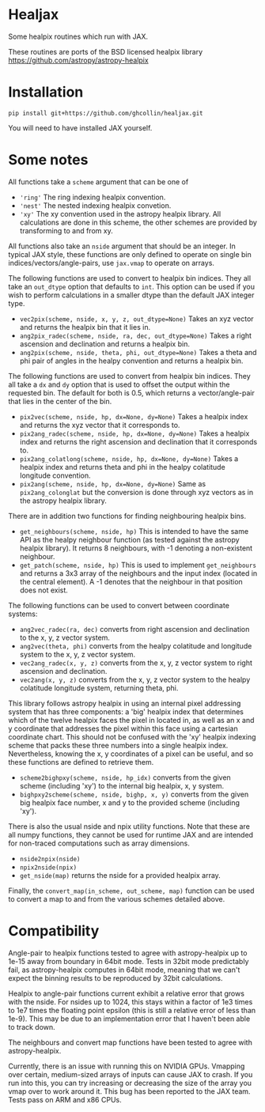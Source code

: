 # Healjax

Some healpix routines which run with JAX. 

These routines are ports of the BSD licensed healpix library https://github.com/astropy/astropy-healpix

# Installation

```
pip install git+https://github.com/ghcollin/healjax.git
```

You will need to have installed JAX yourself.

# Some notes

All functions take a `scheme` argument that can be one of
 - `'ring'` The ring indexing healpix convention.
 - `'nest'` The nested indexing healpix convetion.
 - `'xy'` The xy convention used in the astropy healpix library. All calculations are done in this scheme, the other schemes are provided by transforming to and from xy.

All functions also take an `nside` argument that should be an integer. In typical JAX style, these functions are only defined to operate on single bin indices/vectors/angle-pairs, use `jax.vmap` to operate on arrays.

The following functions are used to convert to healpix bin indices. They all take an `out_dtype` option that defaults to `int`. This option can be used if you wish to perform calculations in a smaller dtype than the default JAX integer type.

 - `vec2pix(scheme, nside, x, y, z, out_dtype=None)` Takes an xyz vector and returns the healpix bin that it lies in.
 - `ang2pix_radec(scheme, nside, ra, dec, out_dtype=None)` Takes a right ascension and declination and returns a healpix bin.
 - `ang2pix(scheme, nside, theta, phi, out_dtype=None)` Takes a theta and phi pair of angles in the healpy convention and returns a healpix bin.

The following functions are used to convert from healpix bin indices. They all take a `dx` and `dy` option that is used to offset the output within the requested bin. The default for both is 0.5, which returns a vector/angle-pair that lies in the center of the bin.

 - `pix2vec(scheme, nside, hp, dx=None, dy=None)` Takes a healpix index and returns the xyz vector that it corresponds to.
 - `pix2ang_radec(scheme, nside, hp, dx=None, dy=None)` Takes a healpix index and returns the right ascension and declination that it corresponds to.
 - `pix2ang_colatlong(scheme, nside, hp, dx=None, dy=None)` Takes a healpix index and returns theta and phi in the healpy colatitude longitude convention.
 - `pix2ang(scheme, nside, hp, dx=None, dy=None)` Same as `pix2ang_colonglat` but the conversion is done through xyz vectors as in the astropy healpix library.

There are in addition two functions for finding neighbouring healpix bins.
 - `get_neighbours(scheme, nside, hp)` This is intended to have the same API as the healpy neighbour function (as tested against the astropy healpix library). It returns 8 neighbours, with -1 denoting a non-existent neighbour.
 - `get_patch(scheme, nside, hp)` This is used to implement `get_neighbours` and returns a 3x3 array of the neighbours and the input index (located in the central element). A -1 denotes that the neighbour in that position does not exist.

The following functions can be used to convert between coordinate systems:
 - `ang2vec_radec(ra, dec)` converts from right ascension and declination to the x, y, z vector system.
 - `ang2vec(theta, phi)` converts from the healpy colatitude and longitude system to the x, y, z vector system.
 - `vec2ang_radec(x, y, z)` converts from the x, y, z vector system to right ascension and declination.
 - `vec2ang(x, y, z)` converts from the x, y, z vector system to the healpy colatitude longitude system, returning theta, phi.

This library follows astropy healpix in using an internal pixel addressing system that has three components: a 'big' healpix index that determines which of the twelve healpix faces the pixel in located in, as well as an x and y coordinate that addresses the pixel within this face using a cartesian coordinate chart. This should not be confused with the 'xy' healpix indexing scheme that packs these three numbers into a single healpix index. Nevertheless, knowing the x, y coordinates of a pixel can be useful, and so these functions are defined to retrieve them.
 - `scheme2bighpxy(scheme, nside, hp_idx)` converts from the given scheme (including 'xy') to the internal big healpix, x, y system.
 - `bighpxy2scheme(scheme, nside, bighp, x, y)` converts from the given big healpix face number, x and y to the provided scheme (including 'xy').

There is also the usual nside and npix utility functions. Note that these are all numpy functions, they cannot be used for runtime JAX and are intended for non-traced computations such as array dimensions.
 - `nside2npix(nside)`
 - `npix2nside(npix)`
 - `get_nside(map)` returns the nside for a provided healpix array.

Finally, the `convert_map(in_scheme, out_scheme, map)` function can be used to convert a map to and from the various schemes detailed above.

# Compatibility

Angle-pair to healpix functions tested to agree with astropy-healpix up to 1e-15 away from boundary in 64bit mode. Tests in 32bit mode predictably fail, as astropy-healpix computes in 64bit mode, meaning that we can't expect the binning results to be reproduced by 32bit calculations. 

Healpix to angle-pair functions current exhibit a relative error that grows with the nside. For nsides up to 1024, this stays within a factor of 1e3 times to 1e7 times the floating point epsilon (this is still a relative error of less than 1e-9). This may be due to an implementation error that I haven't been able to track down.

The neighbours and convert map functions have been tested to agree with astropy-healpix.

Currently, there is an issue with running this on NVIDIA GPUs. Vmapping over certain, medium-sized arrays of inputs can cause JAX to crash. If you run into this, you can try increasing or decreasing the size of the array you vmap over to work around it. This bug has been reported to the JAX team.
Tests pass on ARM and x86 CPUs.